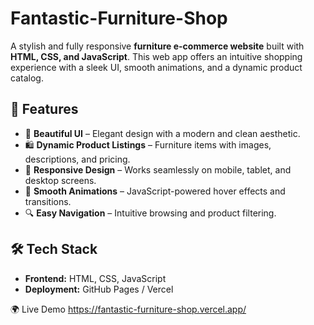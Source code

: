 # Fantastic-Furniture-Shop

A stylish and fully responsive **furniture e-commerce website** built with **HTML, CSS, and JavaScript**. This web app offers an intuitive shopping experience with a sleek UI, smooth animations, and a dynamic product catalog.  

## 🚀 Features  
- 🏡 **Beautiful UI** – Elegant design with a modern and clean aesthetic.  
- 🛍️ **Dynamic Product Listings** – Furniture items with images, descriptions, and pricing.  
- 📱 **Responsive Design** – Works seamlessly on mobile, tablet, and desktop screens.  
- 🎨 **Smooth Animations** – JavaScript-powered hover effects and transitions.  
- 🔍 **Easy Navigation** – Intuitive browsing and product filtering.  

## 🛠️ Tech Stack  
- **Frontend:** HTML, CSS, JavaScript  
- **Deployment:** GitHub Pages / Vercel

🌍 Live Demo
https://fantastic-furniture-shop.vercel.app/

